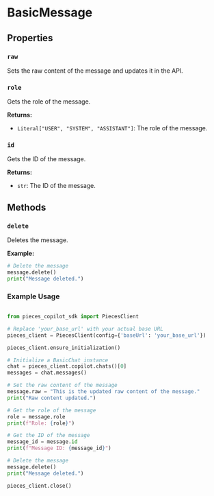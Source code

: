 # BasicMessage

## Properties

### `raw`

Sets the raw content of the message and updates it in the API.

### `role`

Gets the role of the message.

**Returns:**
- `Literal["USER", "SYSTEM", "ASSISTANT"]`: The role of the message.

### `id`

Gets the ID of the message.

**Returns:**
- `str`: The ID of the message.


## Methods
### `delete`

Deletes the message.

**Example:**
```python
# Delete the message
message.delete()
print("Message deleted.")
```

### Example Usage

```python

from pieces_copilot_sdk import PiecesClient

# Replace 'your_base_url' with your actual base URL
pieces_client = PiecesClient(config={'baseUrl': 'your_base_url'})

pieces_client.ensure_initialization()

# Initialize a BasicChat instance
chat = pieces_client.copilot.chats()[0]
messages = chat.messages()

# Set the raw content of the message
message.raw = "This is the updated raw content of the message."
print("Raw content updated.")

# Get the role of the message
role = message.role
print(f"Role: {role}")

# Get the ID of the message
message_id = message.id
print(f"Message ID: {message_id}")

# Delete the message
message.delete()
print("Message deleted.")

pieces_client.close()
```
